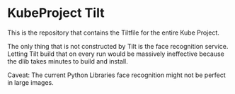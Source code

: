 # KubeProject Tilt

This is the repository that contains the Tiltfile for the entire Kube Project.

The only thing that is not constructed by Tilt is the face recognition service.
Letting Tilt build that on every run would be massively ineffective because the
dlib takes minutes to build and install.

Caveat: The current Python Libraries face recognition might not be perfect in
large images.
